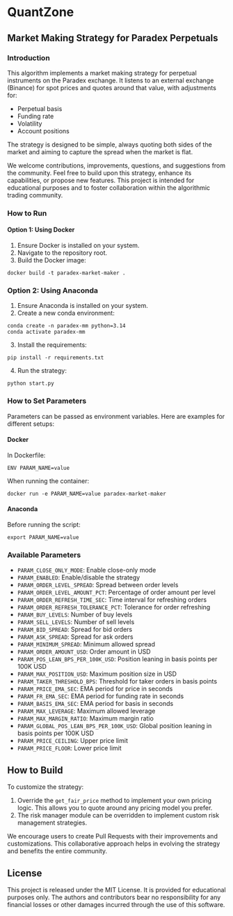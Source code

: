 # QuantZone

## Market Making Strategy for Paradex Perpetuals

### Introduction

This algorithm implements a market making strategy for perpetual instruments on the Paradex exchange. It listens to an external exchange (Binance) for spot prices and quotes around that value, with adjustments for:

- Perpetual basis
- Funding rate
- Volatility
- Account positions

The strategy is designed to be simple, always quoting both sides of the market and aiming to capture the spread when the market is flat.

We welcome contributions, improvements, questions, and suggestions from the community. Feel free to build upon this strategy, enhance its capabilities, or propose new features. This project is intended for educational purposes and to foster collaboration within the algorithmic trading community.

### How to Run

#### Option 1: Using Docker

1. Ensure Docker is installed on your system.
2. Navigate to the repository root.
3. Build the Docker image:
```
docker build -t paradex-market-maker .
```

### Option 2: Using Anaconda

1. Ensure Anaconda is installed on your system.
2. Create a new conda environment:
```
conda create -n paradex-mm python=3.14
conda activate paradex-mm
```
3. Install the requirements:
```
pip install -r requirements.txt
```
4. Run the strategy:
```
python start.py
```

### How to Set Parameters

Parameters can be passed as environment variables. Here are examples for different setups:

#### Docker

In Dockerfile:
```
ENV PARAM_NAME=value
```

When running the container:
```
docker run -e PARAM_NAME=value paradex-market-maker
```

#### Anaconda

Before running the script:
```
export PARAM_NAME=value
```
### Available Parameters

- `PARAM_CLOSE_ONLY_MODE`: Enable close-only mode
- `PARAM_ENABLED`: Enable/disable the strategy
- `PARAM_ORDER_LEVEL_SPREAD`: Spread between order levels
- `PARAM_ORDER_LEVEL_AMOUNT_PCT`: Percentage of order amount per level
- `PARAM_ORDER_REFRESH_TIME_SEC`: Time interval for refreshing orders
- `PARAM_ORDER_REFRESH_TOLERANCE_PCT`: Tolerance for order refreshing
- `PARAM_BUY_LEVELS`: Number of buy levels
- `PARAM_SELL_LEVELS`: Number of sell levels
- `PARAM_BID_SPREAD`: Spread for bid orders
- `PARAM_ASK_SPREAD`: Spread for ask orders
- `PARAM_MINIMUM_SPREAD`: Minimum allowed spread
- `PARAM_ORDER_AMOUNT_USD`: Order amount in USD
- `PARAM_POS_LEAN_BPS_PER_100K_USD`: Position leaning in basis points per 100K USD
- `PARAM_MAX_POSITION_USD`: Maximum position size in USD
- `PARAM_TAKER_THRESHOLD_BPS`: Threshold for taker orders in basis points
- `PARAM_PRICE_EMA_SEC`: EMA period for price in seconds
- `PARAM_FR_EMA_SEC`: EMA period for funding rate in seconds
- `PARAM_BASIS_EMA_SEC`: EMA period for basis in seconds
- `PARAM_MAX_LEVERAGE`: Maximum allowed leverage
- `PARAM_MAX_MARGIN_RATIO`: Maximum margin ratio
- `PARAM_GLOBAL_POS_LEAN_BPS_PER_100K_USD`: Global position leaning in basis points per 100K USD
- `PARAM_PRICE_CEILING`: Upper price limit
- `PARAM_PRICE_FLOOR`: Lower price limit

## How to Build

To customize the strategy:

1. Override the `get_fair_price` method to implement your own pricing logic. This allows you to quote around any pricing model you prefer.
2. The risk manager module can be overridden to implement custom risk management strategies.

We encourage users to create Pull Requests with their improvements and customizations. This collaborative approach helps in evolving the strategy and benefits the entire community.

## License

This project is released under the MIT License. It is provided for educational purposes only. The authors and contributors bear no responsibility for any financial losses or other damages incurred through the use of this software.












